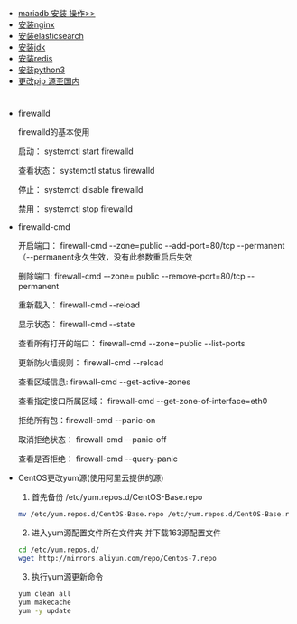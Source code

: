 + [mariadb 安装 操作>>](./mariadb.md#mariadb)
+ [安装nginx](./nginx.md)
+ [安装elasticsearch](./elasticsearch.md)
+ [安装jdk](http://openjdk.java.net/install/)
+ [安装redis](./redis.md)
+ [安装python3](./python/Centos7_install_python3.md)
+ [更改pip 源至国内](./python/pip_resouce_change.md)
#

+ firewalld

    firewalld的基本使用

    启动： systemctl start firewalld

    查看状态： systemctl status firewalld 

    停止： systemctl disable firewalld

    禁用： systemctl stop firewalld

+ firewalld-cmd

    开启端口： firewall-cmd --zone=public --add-port=80/tcp --permanent    （--permanent永久生效，没有此参数重启后失效

    删除端口:  firewall-cmd --zone= public --remove-port=80/tcp --permanent

    重新载入： firewall-cmd --reload

    显示状态： firewall-cmd --state

    查看所有打开的端口： firewall-cmd --zone=public --list-ports

    更新防火墙规则： firewall-cmd --reload

    查看区域信息:  firewall-cmd --get-active-zones

    查看指定接口所属区域： firewall-cmd 
    --get-zone-of-interface=eth0

    拒绝所有包：firewall-cmd --panic-on

    取消拒绝状态： firewall-cmd --panic-off

    查看是否拒绝： firewall-cmd --query-panic

+ CentOS更改yum源(使用阿里云提供的源)

    1. 首先备份 /etc/yum.repos.d/CentOS-Base.repo
    ```bash
    mv /etc/yum.repos.d/CentOS-Base.repo /etc/yum.repos.d/CentOS-Base.repo.backup
    ```

    2. 进入yum源配置文件所在文件夹 并下载163源配置文件 
    ```bash
    cd /etc/yum.repos.d/
    wget http://mirrors.aliyun.com/repo/Centos-7.repo
    ```

    3. 执行yum源更新命令
    ```bash
    yum clean all
    yum makecache
    yum -y update
    ```
